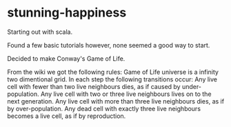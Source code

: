 # stunning-happiness
Starting out with scala. 

Found a few basic tutorials however, none seemed a good way to start. 

Decided to make Conway's Game of Life.

From the wiki we got the following rules:
  Game of Life universe is a infinity two dimentional grid.
  In each step the following transitions occur:
    Any live cell with fewer than two live neighbours dies, as if caused by under-population.
    Any live cell with two or three live neighbours lives on to the next generation.
    Any live cell with more than three live neighbours dies, as if by over-population.
    Any dead cell with exactly three live neighbours becomes a live cell, as if by reproduction.